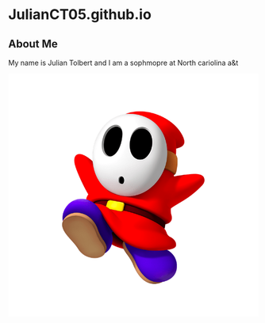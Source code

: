 # JulianCT05.github.io

<h2> About Me</h2>
<p> My name is Julian Tolbert and I am a sophmopre at North cariolina a&t </p>
<img src="shyguy.png">
